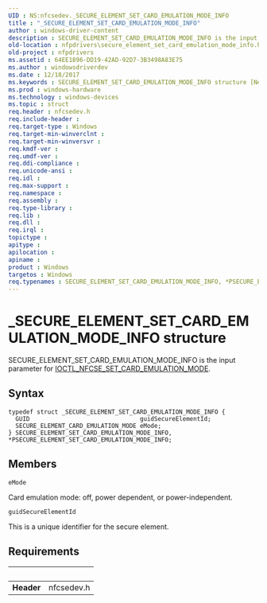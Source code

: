 ```yaml
---
UID : NS:nfcsedev._SECURE_ELEMENT_SET_CARD_EMULATION_MODE_INFO
title : "_SECURE_ELEMENT_SET_CARD_EMULATION_MODE_INFO"
author : windows-driver-content
description : SECURE_ELEMENT_SET_CARD_EMULATION_MODE_INFO is the input parameter for IOCTL_NFCSE_SET_CARD_EMULATION_MODE.
old-location : nfpdrivers\secure_element_set_card_emulation_mode_info.htm
old-project : nfpdrivers
ms.assetid : 64EE1896-DD19-42AD-92D7-3B3498A83E75
ms.author : windowsdriverdev
ms.date : 12/18/2017
ms.keywords : SECURE_ELEMENT_SET_CARD_EMULATION_MODE_INFO structure [Near-Field Proximity Drivers], *PSECURE_ELEMENT_SET_CARD_EMULATION_MODE_INFO, PSECURE_ELEMENT_SET_CARD_EMULATION_MODE_INFO, nfcsedev/SECURE_ELEMENT_SET_CARD_EMULATION_MODE_INFO, nfpdrivers.secure_element_set_card_emulation_mode_info, PSECURE_ELEMENT_SET_CARD_EMULATION_MODE_INFO structure pointer [Near-Field Proximity Drivers], nfcsedev/PSECURE_ELEMENT_SET_CARD_EMULATION_MODE_INFO, _SECURE_ELEMENT_SET_CARD_EMULATION_MODE_INFO, SECURE_ELEMENT_SET_CARD_EMULATION_MODE_INFO
ms.prod : windows-hardware
ms.technology : windows-devices
ms.topic : struct
req.header : nfcsedev.h
req.include-header : 
req.target-type : Windows
req.target-min-winverclnt : 
req.target-min-winversvr : 
req.kmdf-ver : 
req.umdf-ver : 
req.ddi-compliance : 
req.unicode-ansi : 
req.idl : 
req.max-support : 
req.namespace : 
req.assembly : 
req.type-library : 
req.lib : 
req.dll : 
req.irql : 
topictype : 
apitype : 
apilocation : 
apiname : 
product : Windows
targetos : Windows
req.typenames : SECURE_ELEMENT_SET_CARD_EMULATION_MODE_INFO, *PSECURE_ELEMENT_SET_CARD_EMULATION_MODE_INFO
---
```


# _SECURE_ELEMENT_SET_CARD_EMULATION_MODE_INFO structure
SECURE_ELEMENT_SET_CARD_EMULATION_MODE_INFO is the input parameter for  <a href="..\nfcsedev\ni-nfcsedev-ioctl_nfcse_set_card_emulation_mode.md">IOCTL_NFCSE_SET_CARD_EMULATION_MODE</a>.

## Syntax
````
typedef struct _SECURE_ELEMENT_SET_CARD_EMULATION_MODE_INFO {
  GUID                               guidSecureElementId;
  SECURE_ELEMENT_CARD_EMULATION_MODE eMode;
} SECURE_ELEMENT_SET_CARD_EMULATION_MODE_INFO, *PSECURE_ELEMENT_SET_CARD_EMULATION_MODE_INFO;
````

## Members


`eMode`

Card emulation mode: off, power dependent, or power-independent.

`guidSecureElementId`

This is a unique identifier for the secure element.


## Requirements
| &nbsp; | &nbsp; |
| ---- |:---- |
| **Header** | nfcsedev.h |